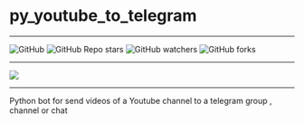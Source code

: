 # py_youtube_to_telegram
----------------
<img alt="GitHub" src="https://img.shields.io/github/license/nimafanniasl/py_youtube_to_telegram"> <img alt="GitHub Repo stars" src="https://img.shields.io/github/stars/nimafanniasl/py_youtube_to_telegram"> <img alt="GitHub watchers" src="https://img.shields.io/github/watchers/nimafanniasl/py_youtube_to_telegram?style=flat-square"> <img alt="GitHub forks" src="https://img.shields.io/github/forks/nimafanniasl/py_youtube_to_telegram">

--------------------

<img src="https://github.com/nimafanniasl/py_youtube_to_telegram/raw/main/Files/app_screenshot1.png">

----------------------

Python bot for send videos of a Youtube channel to a telegram group , channel or chat
